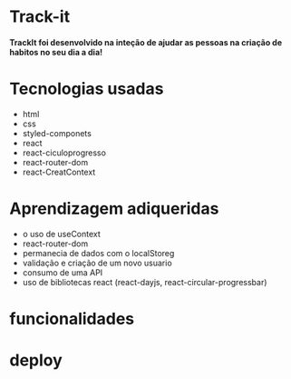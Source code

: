 # Track-it
#### TrackIt foi desenvolvido na inteção de ajudar as pessoas na criação de habitos no seu dia a dia!

# Tecnologias usadas 
- html
- css
- styled-componets 
- react 
- react-ciculoprogresso
- react-router-dom 
- react-CreatContext

# Aprendizagem adiqueridas
- o uso de useContext 
- react-router-dom
- permanecia de dados com o localStoreg
- validação e criação de um novo usuario 
- consumo de uma API
- uso de bibliotecas react (react-dayjs, react-circular-progressbar)
# funcionalidades 




# deploy

